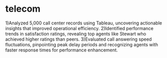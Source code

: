# telecom
1)Analyzed 5,000 call center records using Tableau, uncovering actionable insights that improved operational efficiency.
2)Identified performance trends in satisfaction ratings, revealing top agents like Stewart who achieved  higher ratings than peers.
3)Evaluated call answering speed fluctuations, pinpointing peak delay periods and recognizing agents with faster response times for performance enhancement.
